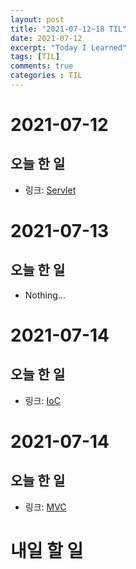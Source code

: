 ```yaml
---
layout: post
title: "2021-07-12~18 TIL"
date: 2021-07-12
excerpt: "Today I Learned"
tags: [TIL]
comments: true
categories : TIL
---
```


# 2021-07-12
## 오늘 한 일    
- 링크: [Servlet](https://l-zzu-h.tistory.com/entry/Servlet-2)

# 2021-07-13
## 오늘 한 일    
- Nothing...

# 2021-07-14
## 오늘 한 일    
- 링크: [IoC](https://l-zzu-h.tistory.com/entry/Spring-MVC)

# 2021-07-14
## 오늘 한 일    
- 링크: [MVC](https://l-zzu-h.tistory.com/entry/Spring-MVC-1)

# 내일 할 일
